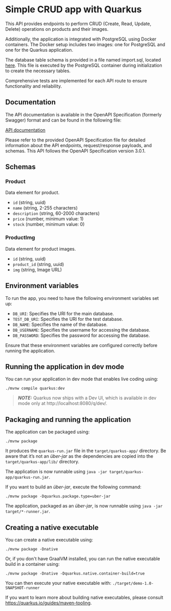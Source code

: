 # Simple CRUD app with Quarkus

This API provides endpoints to perform CRUD (Create, Read, Update, Delete) operations on products and their images.

Additionally, the application is integrated with PostgreSQL using Docker containers. The Docker setup includes two images: one for PostgreSQL and one for the Quarkus application.

The database table schema is provided in a file named import.sql, located [here](./src/main/resources/import.sql). This file is executed by the PostgreSQL container during initialization to create the necessary tables.

Comprehensive tests are implemented for each API route to ensure functionality and reliability.

## Documentation

The API documentation is available in the OpenAPI Specification (formerly Swagger) format and can be found in the following file:

[API documentation](./src/main/resources/swagger/api.yaml)

Please refer to the provided OpenAPI Specification file for detailed information about the API endpoints, request/response payloads, and schemas. This API follows the OpenAPI Specification version 3.0.1.

## Schemas

### Product
Data element for product.

* `id` (string, uuid)
* `name` (string, 2-255 characters)
* `description` (string, 60-2000 characters)
* `price` (number, minimum value: 1)
* `stock` (number, minimum value: 0)

### ProductImg
Data element for product images.

* `id` (string, uuid)
* `product_id` (string, uuid)
* `img` (string, Image URL)

## Environment variables

To run the app, you need to have the following environment variables set up:

* `DB_URI`: Specifies the URI for the main database.
* `TEST_DB_URI`: Specifies the URI for the test database.
* `DB_NAME`: Specifies the name of the database.
* `DB_USERNAME`: Specifies the username for accessing the database.
* `DB_PASSWORD`: Specifies the password for accessing the database.

Ensure that these environment variables are configured correctly before running the application.

## Running the application in dev mode

You can run your application in dev mode that enables live coding using:

```shell script
./mvnw compile quarkus:dev
```

> **_NOTE:_**  Quarkus now ships with a Dev UI, which is available in dev mode only at http://localhost:8080/q/dev/.

## Packaging and running the application

The application can be packaged using:

```shell script
./mvnw package
```

It produces the `quarkus-run.jar` file in the `target/quarkus-app/` directory.
Be aware that it’s not an _über-jar_ as the dependencies are copied into the `target/quarkus-app/lib/` directory.

The application is now runnable using `java -jar target/quarkus-app/quarkus-run.jar`.

If you want to build an _über-jar_, execute the following command:

```shell script
./mvnw package -Dquarkus.package.type=uber-jar
```

The application, packaged as an _über-jar_, is now runnable using `java -jar target/*-runner.jar`.

## Creating a native executable

You can create a native executable using:

```shell script
./mvnw package -Dnative
```

Or, if you don't have GraalVM installed, you can run the native executable build in a container using:

```shell script
./mvnw package -Dnative -Dquarkus.native.container-build=true
```

You can then execute your native executable with: `./target/demo-1.0-SNAPSHOT-runner`

If you want to learn more about building native executables, please consult https://quarkus.io/guides/maven-tooling.



